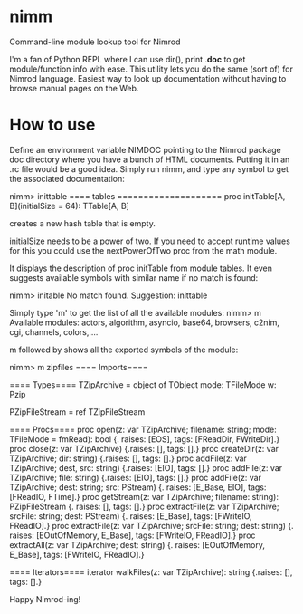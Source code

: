 nimm
====

Command-line module lookup tool for Nimrod

I'm a fan of Python REPL where I can use dir(<module>), print <symbol>.__doc__ to get module/function info with ease. This utility lets you do the same (sort of) for Nimrod language. Easiest way to look up documentation without having to browse manual pages on the Web.

How to use
==========

Define an environment variable NIMDOC pointing to the Nimrod package doc directory where you have a bunch of HTML documents. Putting it in an .rc file would be a good idea. Simply run nimm, and type any symbol to get the associated documentation:

nimm> inittable
==== tables ====================
proc initTable[A, B](initialSize = 64): TTable[A, B]


creates a new hash table that is empty.

initialSize needs to be a power of two. If you need to accept runtime values for this you could use the nextPowerOfTwo proc from the math module.

It displays the description of proc initTable from module tables. It even suggests available symbols with similar name if no match is found:

nimm> initable
No match found. Suggestion: inittable

Simply type 'm' to get the list of all the available modules:
nimm> m
Available modules:
actors, algorithm, asyncio, base64, browsers, c2nim, cgi, channels, colors,....


m followed by <module> shows all the exported symbols of the module:

nimm> m zipfiles
==== Imports====

==== Types====
TZipArchive = object of TObject
  mode: TFileMode
  w: Pzip

PZipFileStream = ref TZipFileStream

==== Procs====
proc open(z: var TZipArchive; filename: string; mode: TFileMode = fmRead): bool {.
    raises: [EOS], tags: [FReadDir, FWriteDir].}
proc close(z: var TZipArchive) {.raises: [], tags: [].}
proc createDir(z: var TZipArchive; dir: string) {.raises: [], tags: [].}
proc addFile(z: var TZipArchive; dest, src: string) {.raises: [EIO], tags: [].}
proc addFile(z: var TZipArchive; file: string) {.raises: [EIO], tags: [].}
proc addFile(z: var TZipArchive; dest: string; src: PStream) {.
    raises: [E_Base, EIO], tags: [FReadIO, FTime].}
proc getStream(z: var TZipArchive; filename: string): PZipFileStream {.
    raises: [], tags: [].}
proc extractFile(z: var TZipArchive; srcFile: string; dest: PStream) {.
    raises: [E_Base], tags: [FWriteIO, FReadIO].}
proc extractFile(z: var TZipArchive; srcFile: string; dest: string) {.
    raises: [EOutOfMemory, E_Base], tags: [FWriteIO, FReadIO].}
proc extractAll(z: var TZipArchive; dest: string) {.
    raises: [EOutOfMemory, E_Base], tags: [FWriteIO, FReadIO].}

==== Iterators====
iterator walkFiles(z: var TZipArchive): string {.raises: [], tags: [].}

Happy Nimrod-ing!

